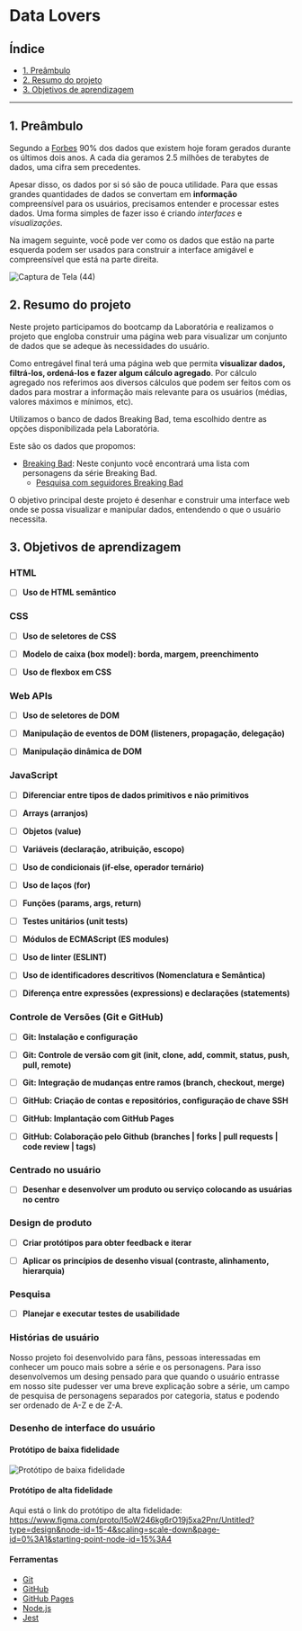 # Data Lovers

## Índice

* [1. Preâmbulo](#1-preâmbulo)
* [2. Resumo do projeto](#2-resumo-do-projeto)
* [3. Objetivos de aprendizagem](#3-objetivos-de-aprendizagem)

***

## 1. Preâmbulo

Segundo a
[Forbes](https://www.forbes.com/sites/bernardmarr/2018/05/21/how-much-data-do-we-create-every-day-the-mind-blowing-stats-everyone-should-read)
90% dos dados que existem hoje foram gerados durante os últimos dois anos. A
cada dia geramos 2.5 milhões de terabytes de dados, uma cifra sem precedentes.

Apesar disso, os dados por si só são de pouca utilidade. Para que essas grandes
quantidades de dados se convertam em **informação** compreensível para os
usuários, precisamos entender e processar estes dados. Uma forma simples de
fazer isso é criando _interfaces_ e _visualizações_.

Na imagem seguinte, você pode ver como os dados que estão na parte esquerda
podem ser usados para construir a interface amigável e compreensível que está na
parte direita.

![Captura de Tela (44)](https://github.com/Diulianne/SAP010-data-lovers/assets/89495506/feb68023-66fa-4aae-856c-27ff0da6e7e1)


## 2. Resumo do projeto

Neste projeto participamos do bootcamp da Laboratória e realizamos o projeto que engloba construir uma página web para visualizar um conjunto de dados que se adeque às necessidades do usuário.

Como entregável final terá uma página web que permita **visualizar dados,
filtrá-los, ordená-los e fazer algum cálculo agregado**. Por cálculo agregado
nos referimos aos diversos cálculos que podem ser feitos com os dados para
mostrar a informação mais relevante para os usuários (médias, valores máximos e
mínimos, etc).

Utilizamos o banco de dados Breaking Bad, tema escolhido dentre as opções disponibilizada pela Laboratória. 

Este são os dados que propomos:

* [Breaking Bad](src/data/breakingbad/breakingbad.json): Neste conjunto você encontrará uma
  lista com personagens da série Breaking Bad.
  - [Pesquisa com seguidores Breaking Bad](src/data/breakingbad/README.pt.md)

O objetivo principal deste projeto é desenhar e construir uma
interface web onde se possa visualizar e manipular dados, entendendo o que o
usuário necessita.

## 3. Objetivos de aprendizagem

### HTML

- [ ] **Uso de HTML semântico**

### CSS

- [ ] **Uso de seletores de CSS**

- [ ] **Modelo de caixa (box model): borda, margem, preenchimento**

- [ ] **Uso de flexbox em CSS**

### Web APIs

- [ ] **Uso de seletores de DOM**

- [ ] **Manipulação de eventos de DOM (listeners, propagação, delegação)**

- [ ] **Manipulação dinâmica de DOM**

### JavaScript

- [ ] **Diferenciar entre tipos de dados primitivos e não primitivos**

- [ ] **Arrays (arranjos)**

- [ ] **Objetos (value)**

- [ ] **Variáveis (declaração, atribuição, escopo)**

- [ ] **Uso de condicionais (if-else, operador ternário)**

- [ ] **Uso de laços (for)**

- [ ] **Funções (params, args, return)**

- [ ] **Testes unitários (unit tests)**

- [ ] **Módulos de ECMAScript (ES modules)**

- [ ] **Uso de linter (ESLINT)**

- [ ] **Uso de identificadores descritivos (Nomenclatura e Semântica)**

- [ ] **Diferença entre expressões (expressions) e declarações (statements)**

### Controle de Versões (Git e GitHub)

- [ ] **Git: Instalação e configuração**

- [ ] **Git: Controle de versão com git (init, clone, add, commit, status, push, pull, remote)**

- [ ] **Git: Integração de mudanças entre ramos (branch, checkout, merge)**

- [ ] **GitHub: Criação de contas e repositórios, configuração de chave SSH**

- [ ] **GitHub: Implantação com GitHub Pages**

- [ ] **GitHub: Colaboração pelo Github (branches | forks | pull requests | code review | tags)**

### Centrado no usuário

- [ ] **Desenhar e desenvolver um produto ou serviço colocando as usuárias no centro**

### Design de produto

- [ ] **Criar protótipos para obter feedback e iterar**

- [ ] **Aplicar os princípios de desenho visual (contraste, alinhamento, hierarquia)**

### Pesquisa

- [ ] **Planejar e executar testes de usabilidade**

### Histórias de usuário
Nosso projeto foi desenvolvido para fãns, pessoas interessadas em conhecer um pouco mais sobre a série e os personagens. 
Para isso desenvolvemos um desing pensado para que quando o usuário entrasse em nosso site pudesser ver uma breve explicação sobre a série, um campo de pesquisa de personagens separados por categoria, status e podendo ser ordenado de A-Z e de Z-A. 


### Desenho de interface do usuário

#### Protótipo de baixa fidelidade

![Protótipo de baixa fidelidade](https://github.com/Diulianne/SAP010-data-lovers/assets/89495506/5182bf63-cf8b-4ad6-81c2-d75dcc37af3f)


#### Protótipo de alta fidelidade

Aqui está o link do protótipo de alta fidelidade:
https://www.figma.com/proto/I5oW246kg6rO19j5xa2Pnr/Untitled?type=design&node-id=15-4&scaling=scale-down&page-id=0%3A1&starting-point-node-id=15%3A4


#### Ferramentas

* [Git](https://git-scm.com/)
* [GitHub](https://github.com/)
* [GitHub Pages](https://pages.github.com/)
* [Node.js](https://nodejs.org/)
* [Jest](https://jestjs.io/)
